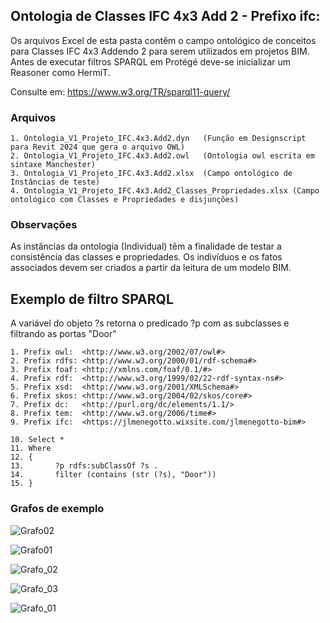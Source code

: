 ## Ontologia de Classes IFC 4x3 Add 2 - Prefixo ifc:

Os arquivos Excel de esta pasta contêm o campo ontológico de conceitos para Classes IFC 4x3 Addendo 2 para serem utilizados em projetos BIM. 
Antes de executar filtros SPARQL em Protégé deve-se inicializar um Reasoner como HermiT.

Consulte em: https://www.w3.org/TR/sparql11-query/

### Arquivos
    1. Ontologia_V1_Projeto_IFC.4x3.Add2.dyn   (Função em Designscript para Revit 2024 que gera o arquivo OWL)
    2. Ontologia_V1_Projeto_IFC.4x3.Add2.owl   (Ontologia owl escrita em sintaxe Manchester)
    3. Ontologia_V1_Projeto_IFC.4x3.Add2.xlsx  (Campo ontológico de Instâncias de teste)
    4. Ontologia_V1_Projeto_IFC.4x3.Add2_Classes_Propriedades.xlsx (Campo ontológico com Classes e Propriedades e disjunções) 

### Observações

As instâncias da ontologia (Individual) têm a finalidade de testar a consistência das classes e propriedades. 
Os indivíduos e os fatos associados devem ser criados a partir da leitura de um modelo BIM.

## Exemplo de filtro SPARQL 
A variável do objeto ?s retorna o predicado ?p com as subclasses e filtrando as portas "Door"

    1. Prefix owl:  <http://www.w3.org/2002/07/owl#>
    2. Prefix rdfs: <http://www.w3.org/2000/01/rdf-schema#>
    3. Prefix foaf: <http://xmlns.com/foaf/0.1/#>
    4. Prefix rdf:  <http://www.w3.org/1999/02/22-rdf-syntax-ns#>
    5. Prefix xsd:  <http://www.w3.org/2001/XMLSchema#>
    6. Prefix skos: <http://www.w3.org/2004/02/skos/core#>
    7. Prefix dc:   <http://purl.org/dc/elements/1.1/>
    8. Prefix tem:  <http://www.w3.org/2006/time#>
    9. Prefix ifc:  <https://jlmenegotto.wixsite.com/jlmenegotto-bim#>
    
    10. Select *
    11. Where
    12. {
    13.       ?p rdfs:subClassOf ?s .
    14.       filter (contains (str (?s), "Door"))
    15. }
    
### Grafos de exemplo

![Grafo02](https://github.com/JLMenegotto/OntologiaBIM/assets/9437020/067846d7-6f47-407b-b5d2-2e34a57d8c69)

![Grafo01](https://github.com/JLMenegotto/OntologiaBIM/assets/9437020/42e0c5c1-7df8-445b-b510-36b57410b569)

![Grafo_02](https://github.com/JLMenegotto/OntologiaBIM/assets/9437020/02770766-8c73-4b16-bd3c-24ce56db1acd)

![Grafo_03](https://github.com/JLMenegotto/OntologiaBIM/assets/9437020/4f8e9b55-605f-45c7-970a-8da4fe1bfb38)

![Grafo_01](https://github.com/JLMenegotto/OntologiaBIM/assets/9437020/52c18d82-04a0-4de6-b48b-a7fee3906e9d)

